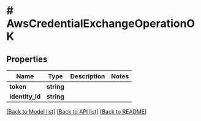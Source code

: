 # # AwsCredentialExchangeOperationOK

## Properties

Name | Type | Description | Notes
------------ | ------------- | ------------- | -------------
**token** | **string** |  |
**identity_id** | **string** |  |

[[Back to Model list]](../../README.md#models) [[Back to API list]](../../README.md#endpoints) [[Back to README]](../../README.md)
